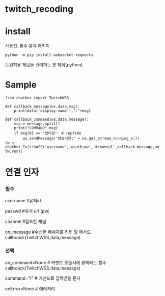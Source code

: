 # twitch_recoding

install
===
사용전, 필수 설치 패키지 

```
python -m pip install websocket requests
```

트위치용 체팅을 관리하는 봇 제작(python) 

Sample
=====
```
from chatbot import TwitchWSS

def callback_message(ws,data,msg):
    print(data['display-name'],":"+msg)

def callback_command(ws,data,message):
    msg = message.split()
    print("COMMAND",msg)
    if msg[0] == "업타임": # !uptime
        ws.sendMessage("방송시간:" + ws.get_stream_running_s())
tw = chatbot.TwitchWSS('username','oauth:pw','#channel',callback_message,on_command=callback_command)
tw.run()
```



연결 인자
=====

### 필수 ###
username #유저id

passwd #유저 url (pw)

channel #접속할 채널

on_message #수신한 메세지를 리턴 할 메서드   callboack(TwitchWSS,data,message)

### 선택 ###
on_command=None # 커맨드 호출시에 콜백되는 함수 callboack(TwitchWSS,data,message)

command="!" # 커맨드로 입력받을 문자

onError=None # 에러처리

